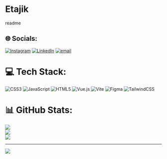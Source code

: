 # Etajik
readme

## 🌐 Socials:
[![Instagram](https://img.shields.io/badge/Instagram-%23E4405F.svg?logo=Instagram&logoColor=white)](https://instagram.com/i._.ekrawm._.2) [![LinkedIn](https://img.shields.io/badge/LinkedIn-%230077B5.svg?logo=linkedin&logoColor=white)](https://linkedin.com/in/EkramTajik) [![email](https://img.shields.io/badge/Email-D14836?logo=gmail&logoColor=white)](mailto:ekramtajik77@gmail.com) 

# 💻 Tech Stack:
![CSS3](https://img.shields.io/badge/css3-%231572B6.svg?style=for-the-badge&logo=css3&logoColor=white) ![JavaScript](https://img.shields.io/badge/javascript-%23323330.svg?style=for-the-badge&logo=javascript&logoColor=%23F7DF1E) ![HTML5](https://img.shields.io/badge/html5-%23E34F26.svg?style=for-the-badge&logo=html5&logoColor=white) ![Vue.js](https://img.shields.io/badge/vue.js-%2335495e.svg?style=for-the-badge&logo=vuedotjs&logoColor=%234FC08D) ![Vite](https://img.shields.io/badge/vite-%23646CFF.svg?style=for-the-badge&logo=vite&logoColor=white) ![Figma](https://img.shields.io/badge/figma-%23F24E1E.svg?style=for-the-badge&logo=figma&logoColor=white) ![TailwindCSS](https://img.shields.io/badge/tailwindcss-%2338B2AC.svg?style=for-the-badge&logo=tailwind-css&logoColor=white)
# 📊 GitHub Stats:
![](https://github-readme-stats.vercel.app/api?username=Etajik&theme=dark&hide_border=false&include_all_commits=false&count_private=false)<br/>
![](https://nirzak-streak-stats.vercel.app/?user=Etajik&theme=dark&hide_border=false)<br/>
![](https://github-readme-stats.vercel.app/api/top-langs/?username=Etajik&theme=dark&hide_border=false&include_all_commits=false&count_private=false&layout=compact)

---
[![](https://visitcount.itsvg.in/api?id=Etajik&icon=0&color=0)](https://visitcount.itsvg.in)

<!-- Proudly created with GPRM ( https://gprm.itsvg.in ) -->
